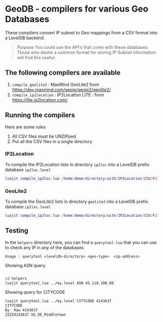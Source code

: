 GeoDB - compilers for various Geo Databases
===========================================

These compilers convert IP subnet to Geo mappings from a CSV format into a LevelDB backend.  

> *Purpose* You could use the API's that come with these databases.  Those who desire a common format for storing IP Subnet information will find this useful. 


The following compilers are available
----------------

1.  `compile_geolite2` : MaxMind GeoLite2 from  https://dev.maxmind.com/geoip/geoip2/geolite2/
2.  `compile_ip2location` : IP2Location LITE : from  https://lite.ip2location.com/  

## Running the compilers

Here are some rules

1. All CSV files must be UNZIPped 
2. Put all the CSV files in a single directory 

### IP2Location   

To compile the IP2Location lists  in directory `ip2loc` into a LevelDB prefix database `ip2loc.level`

````lua
luajit compile_ip2loc.lua /home/demo/directory/with/IP2Location/CSV/Files  ip2loc.level 
````

### GeoLite2 

To compile the GeoLite2  lists  in directory `geolite2` into a LevelDB prefix database `ip2loc.level`

````lua
luajit compile_ip2loc.lua /home/demo/directory/with/IP2Location/CSV/Files  ip2loc.level 
````


## Testing

In the `helpers` directory here, you can find a `querytool.lua` that you can use to check any IP in any of the databases

`Usage : querytool <leveldb-directory> <geo-type>  <ip-address>`


Showing ASN query 

````bash

cd helpers 
luajit querytool.lua ../my.level ASN 45.118.180.88

````
Showing query for CITYCODE 

````bash
luajit querytool.lua ../my.level CITYCODE 4143637
CITYCODE
By  Raw 4143637
ZZZZ4143637	US_DE_Middletown
````

